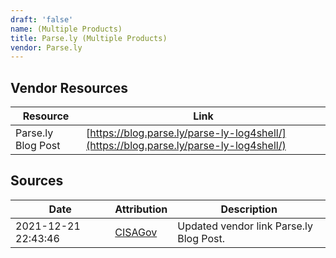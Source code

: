 ```yaml
---
draft: 'false'
name: (Multiple Products)
title: Parse.ly (Multiple Products)
vendor: Parse.ly
---
```


## Vendor Resources
| Resource | Link |
| --- | --- |
| Parse.ly Blog Post | [https://blog.parse.ly/parse-ly-log4shell/](https://blog.parse.ly/parse-ly-log4shell/) |



## Sources
| Date | Attribution | Description |
| --- | --- | --- |
| 2021-12-21 22:43:46 | [CISAGov](https://raw.githubusercontent.com/cisagov/log4j-affected-db/develop/README.md) | Updated vendor link Parse.ly Blog Post.  |
